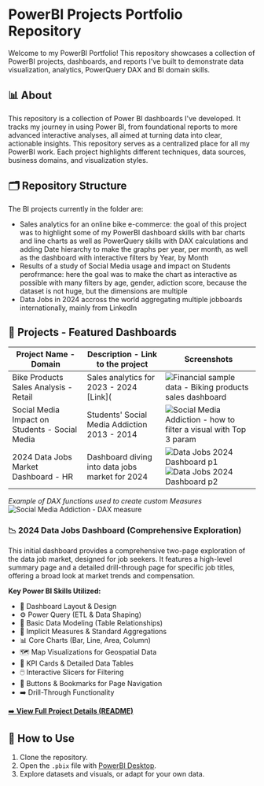 # PowerBI Projects Portfolio Repository

Welcome to my PowerBI Portfolio! This repository showcases a collection of PowerBI projects, dashboards, and reports I've built to demonstrate data visualization, analytics, PowerQuery DAX and BI domain skills.

## 📊 About
This repository is a collection of Power BI dashboards I've developed. It tracks my journey in using Power BI, from foundational reports to more advanced interactive analyses, all aimed at turning data into clear, actionable insights.
This repository serves as a centralized place for all my PowerBI work. Each project highlights different techniques, data sources, business domains, and visualization styles.

## 🗂️ Repository Structure
The BI projects currently in the folder are:
- Sales analytics for an online bike e-commerce: the goal of this project was to highlight some of my PowerBI dashboard skills with bar charts and line charts as well as PowerQuery skills with DAX calculations and adding Date hierarchy to make the graphs per year, per month, as well as the dashboard with interactive filters by Year, by Month
-  Results of a study of Social Media usage and impact on Students perofrmance: here the goal was to make the chart as interactive as possible with many filters by age, gender, adiction score, because the dataset is not  huge, but the dimensions are multiple
-  Data Jobs in 2024 accross the world aggregating multiple jobboards internationally, mainly from LinkedIn


## 📁 Projects - Featured Dashboards

| Project Name - Domain                 | Description - Link to the project                  | Screenshots                                                                                            |
|---------------------------------------|----------------------------------------------------|------------------                                                                                            |
|Bike Products Sales Analysis - Retail  | Sales analytics for 2023 - 2024 [Link](                   | ![Financial sample data - Biking products sales dashboard](https://github.com/user-attachments/assets/2dec9dec-26dc-4c4c-bdf8-595567828263)|
|Social Media Impact on Students - Social Media | Students' Social Media Addiction  2013 - 2014      | ![Social Media Addiction - how to filter a visual with Top 3 param](https://github.com/user-attachments/assets/dcec33fa-265e-483e-8499-f490b6b9db62) |                  |       |                        | ![Social Media Addiction - DAX measure](https://github.com/user-attachments/assets/b49bd6f6-1fe6-44af-a7c7-ac0a40193ab2)|
| 2024 Data Jobs Market Dashboard - HR  | Dashboard diving into data jobs market for 2024    | ![Data Jobs 2024 Dashboard p1](https://github.com/user-attachments/assets/131b7dbf-3876-45a5-b9be-3c794fabf83e) ![Data Jobs 2024 Dashboard p2](https://github.com/user-attachments/assets/d9f0d252-359a-4121-aeea-4807209f87ed)  |

*Example of DAX functions used to create custom Measures*
![Social Media Addiction - DAX measure](https://github.com/user-attachments/assets/d95c1b5e-47e5-47a1-8183-7253959f23e5)

### 📉 2024 Data Jobs Dashboard (Comprehensive Exploration)
This initial dashboard provides a comprehensive two-page exploration of the data job market, designed for job seekers. It features a high-level summary page and a detailed drill-through page for specific job titles, offering a broad look at market trends and compensation.

**Key Power BI Skills Utilized:**
* 🎨 Dashboard Layout & Design
* ⚙️ Power Query (ETL & Data Shaping)
* 🔗 Basic Data Modeling (Table Relationships)
* 🧮 Implicit Measures & Standard Aggregations
* 📊 Core Charts (Bar, Line, Area, Column)
* 🗺️ Map Visualizations for Geospatial Data
* 🔢 KPI Cards & Detailed Data Tables
* 🖱️ Interactive Slicers for Filtering
* 🔘 Buttons & Bookmarks for Page Navigation
* ➡️ Drill-Through Functionality

[➡️ **View Full Project Details (README)**](../README3_DATAJOBS.md)


## 🚀 How to Use

1. Clone the repository.
2. Open the `.pbix` file with [PowerBI Desktop](https://powerbi.microsoft.com/desktop/).
3. Explore datasets and visuals, or adapt for your own data.
